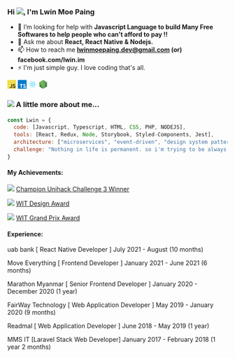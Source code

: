 <h3 align="left">Hi <img src="https://media.giphy.com/media/VgCDAzcKvsR6OM0uWg/giphy.gif" width="30">, I'm Lwin Moe Paing</h3>

- 🤝 I’m looking for help with **Javascript Language to build Many Free Softwares to help people who can't afford to pay !!**
- 💬 Ask me about **React, React Native & Nodejs.**
- 📫 How to reach me **lwinmoepaing.dev@gmail.com (or) facebook.com/lwin.im**
- ⚡ I'm just simple guy. I love coding that's all.

<code><img height="20" src="https://raw.githubusercontent.com/github/explore/80688e429a7d4ef2fca1e82350fe8e3517d3494d/topics/javascript/javascript.png"></code>
<code><img height="20" src="https://raw.githubusercontent.com/github/explore/80688e429a7d4ef2fca1e82350fe8e3517d3494d/topics/typescript/typescript.png"></code>
<code><img height="20" src="https://raw.githubusercontent.com/github/explore/80688e429a7d4ef2fca1e82350fe8e3517d3494d/topics/react/react.png"></code>
<code><img height="20" src="https://raw.githubusercontent.com/github/explore/80688e429a7d4ef2fca1e82350fe8e3517d3494d/topics/nodejs/nodejs.png"></code>    

### <img src="https://media.giphy.com/media/VgCDAzcKvsR6OM0uWg/giphy.gif" width="38"> A little more about me...  
```javascript
const Lwin = {
  code: [Javascript, Typescript, HTML, CSS, PHP, NODEJS],
  tools: [React, Redux, Node, Storybook, Styled-Components, Jest],
  architecture: ["microservices", "event-driven", "design system pattern"],
  challenge: "Nothing in life is permanent. so i'm trying to be always humble"
}
```

#### My Achievements: 
 <img src="https://media.giphy.com/media/VgCDAzcKvsR6OM0uWg/giphy.gif" width="30">  [Champion Unihack Challenge 3 Winner](https://www.facebook.com/UniHackChallenge)

 <img src="https://media.giphy.com/media/VgCDAzcKvsR6OM0uWg/giphy.gif" width="30">  [WIT Design Award](https://witaward.com/result/2018)
 
 <img src="https://media.giphy.com/media/VgCDAzcKvsR6OM0uWg/giphy.gif" width="30">  [WIT Grand Prix Award](https://witaward.com/result/2020)

#### Experience:
uab bank 
[ React Native Developer ] 
July 2021 - August (10 months)

Move Everything 
[ Frontend Developer ] 
January 2021 - June 2021 (6 months)

Marathon Myanmar
[ Senior Frontend Developer ]
January 2020 - December 2020 (1 year)

FairWay Technology
[ Web Application Developer ]
May 2019 - January 2020 (9 months)

Readmal
[ Web Application Developer ]
June 2018 - May 2019 (1 year)

MMS IT
[Laravel Stack Web Developer]
January 2017 - February 2018 (1 year 2 months)

